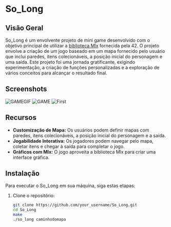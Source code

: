 # So_Long

## Visão Geral

So_Long é um envolvente projeto de mini game desenvolvido com o objetivo principal de utilizar a [biblioteca Mlx](https://github.com/42Paris/minilibx-linux) fornecida pela 42. O projeto envolve a criação de um jogo baseado em um mapa fornecido pelo usuário que inclui paredes, itens colecionáveis, a posição inicial do personagem e uma saída. Este projeto foi uma jornada gratificante, exigindo experimentação, a criação de funções personalizadas e a exploração de vários conceitos para alcançar o resultado final.

## Screenshots
![GAMEGIF](extras/game.gif)
![GAME]([https://i.imgur.com/GpIAV0a.mp4](https://media4.giphy.com/media/v1.Y2lkPTc5MGI3NjExaHhkZWhvY2ZiYm4ydnIwa3IyZjh4eTA2NjdmZTkzYmttYjhwdmF6bCZlcD12MV9pbnRlcm5hbF9naWZfYnlfaWQmY3Q9Zw/x4E9ja9m7pbWPLopjM/giphy.gif)https://media4.giphy.com/media/v1.Y2lkPTc5MGI3NjExaHhkZWhvY2ZiYm4ydnIwa3IyZjh4eTA2NjdmZTkzYmttYjhwdmF6bCZlcD12MV9pbnRlcm5hbF9naWZfYnlfaWQmY3Q9Zw/x4E9ja9m7pbWPLopjM/giphy.gif)
![First](https://i.imgur.com/nS1wrKW.png)

## Recursos

- **Customização de Mapa:** Os usuários podem definir mapas com paredes, itens colecionáveis, a posição inicial do personagem e a saída.
- **Jogabilidade Interativa:** Os jogadores podem navegar pelo mapa, coletar itens e chegar à saída para completar o jogo.
- **Gráficos com Mlx:** O jogo aproveita a biblioteca Mlx para criar uma interface gráfica.

## Instalação

Para executar o So_Long em sua máquina, siga estas etapas:

1. Clone o repositório:

   ```bash
   git clone https://github.com/your_username/So_Long.git
   cd So_Long
   make
   ./so_long caminhodomapa
